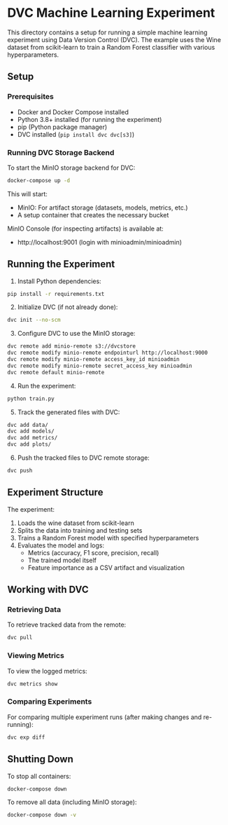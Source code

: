 # DVC Machine Learning Experiment

This directory contains a setup for running a simple machine learning experiment using Data Version Control (DVC). The example uses the Wine dataset from scikit-learn to train a Random Forest classifier with various hyperparameters.

## Setup

### Prerequisites

- Docker and Docker Compose installed
- Python 3.8+ installed (for running the experiment)
- pip (Python package manager)
- DVC installed (`pip install dvc dvc[s3]`)

### Running DVC Storage Backend

To start the MinIO storage backend for DVC:

```bash
docker-compose up -d
```

This will start:
- MinIO: For artifact storage (datasets, models, metrics, etc.)
- A setup container that creates the necessary bucket

MinIO Console (for inspecting artifacts) is available at:
- http://localhost:9001 (login with minioadmin/minioadmin)

## Running the Experiment

1. Install Python dependencies:
```bash
pip install -r requirements.txt
```

2. Initialize DVC (if not already done):
```bash
dvc init --no-scm
```

3. Configure DVC to use the MinIO storage:
```bash
dvc remote add minio-remote s3://dvcstore
dvc remote modify minio-remote endpointurl http://localhost:9000
dvc remote modify minio-remote access_key_id minioadmin
dvc remote modify minio-remote secret_access_key minioadmin
dvc remote default minio-remote
```

4. Run the experiment:
```bash
python train.py
```

5. Track the generated files with DVC:
```bash
dvc add data/
dvc add models/
dvc add metrics/
dvc add plots/
```

6. Push the tracked files to DVC remote storage:
```bash
dvc push
```

## Experiment Structure

The experiment:
1. Loads the wine dataset from scikit-learn
2. Splits the data into training and testing sets
3. Trains a Random Forest model with specified hyperparameters
4. Evaluates the model and logs:
   - Metrics (accuracy, F1 score, precision, recall)
   - The trained model itself
   - Feature importance as a CSV artifact and visualization

## Working with DVC

### Retrieving Data

To retrieve tracked data from the remote:

```bash
dvc pull
```

### Viewing Metrics

To view the logged metrics:

```bash
dvc metrics show
```

### Comparing Experiments

For comparing multiple experiment runs (after making changes and re-running):

```bash
dvc exp diff
```

## Shutting Down

To stop all containers:

```bash
docker-compose down
```

To remove all data (including MinIO storage):

```bash
docker-compose down -v
```